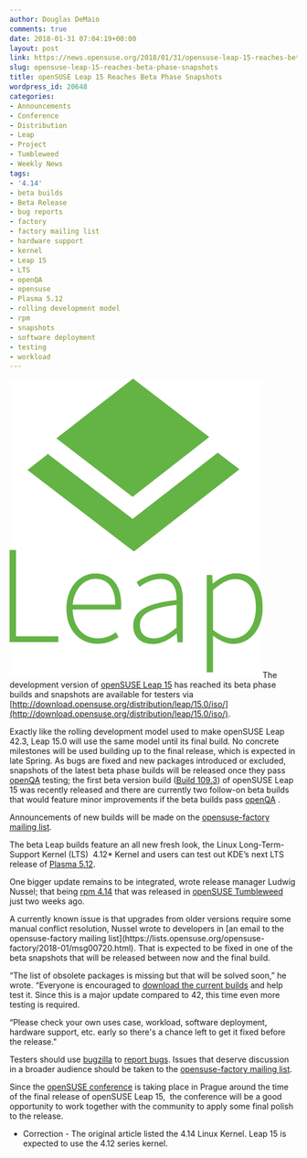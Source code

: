 ```yaml
---
author: Douglas DeMaio
comments: true
date: 2018-01-31 07:04:19+00:00
layout: post
link: https://news.opensuse.org/2018/01/31/opensuse-leap-15-reaches-beta-phase-snapshots/
slug: opensuse-leap-15-reaches-beta-phase-snapshots
title: openSUSE Leap 15 Reaches Beta Phase Snapshots
wordpress_id: 20648
categories:
- Announcements
- Conference
- Distribution
- Leap
- Project
- Tumbleweed
- Weekly News
tags:
- '4.14'
- beta builds
- Beta Release
- bug reports
- factory
- factory mailing list
- hardware support
- kernel
- Leap 15
- LTS
- openQA
- opensuse
- Plasma 5.12
- rolling development model
- rpm
- snapshots
- software deployment
- testing
- workload
---
```


![](/wp-content/uploads/2016/04/Leap-green.png)The development version of [openSUSE Leap 15](http://download.opensuse.org/distribution/leap/15.0/iso/) has reached its beta phase builds and snapshots are available for testers via [http://download.opensuse.org/distribution/leap/15.0/iso/](http://download.opensuse.org/distribution/leap/15.0/iso/).

Exactly like the rolling development model used to make openSUSE Leap 42.3, Leap 15.0 will use the same model until its final build. No concrete milestones will be used building up to the final release, which is expected in late Spring. As bugs are fixed and new packages introduced or excluded, snapshots of the latest beta phase builds will be released once they pass [openQA](https://openqa.opensuse.org/group_overview/50) testing; the first beta version build ([Build 109.3](https://openqa.opensuse.org/group_overview/50)) of openSUSE Leap 15 was recently released and there are currently two follow-on beta builds that would feature minor improvements if the beta builds pass [openQA](https://openqa.opensuse.org/group_overview/50) .

Announcements of new builds will be made on the [opensuse-factory mailing list](https://lists.opensuse.org/opensuse-factory/).

The beta Leap builds feature an all new fresh look, the Linux Long-Term-Support Kernel (LTS)  4.12* Kernel and users can test out KDE’s next LTS release of [Plasma 5.12](https://www.kde.org/announcements/plasma-5.11.95.php).

One bigger update remains to be integrated, wrote release manager Ludwig Nussel; that being [rpm 4.14](http://rpm.org/wiki/Releases/4.14.0) that was released in [openSUSE Tumbleweed](https://en.opensuse.org/Portal:Tumbleweed) just two weeks ago.

<!-- more -->A currently known issue is that upgrades from older versions require some manual conflict resolution, Nussel wrote to developers in [an email to the opensuse-factory mailing list](https://lists.opensuse.org/opensuse-factory/2018-01/msg00720.html). That is expected to be fixed in one of the beta snapshots that will be released between now and the final build.

“The list of obsolete packages is missing but that will be solved soon,” he wrote. “Everyone is encouraged to [download the current builds](http://download.opensuse.org/distribution/leap/15.0/iso/) and help test it. Since this is a major update compared to 42, this time even more testing is required.

“Please check your own uses case, workload, software deployment, hardware support, etc. early so there's a chance left to get it fixed before the release."

Testers should use [bugzilla](https://en.opensuse.org/openSUSE:Submitting_bug_reports) to [report bugs](https://en.opensuse.org/openSUSE:Submitting_bug_reports). Issues that deserve discussion in a broader audience should be taken to the [opensuse-factory mailing list](https://lists.opensuse.org/opensuse-factory/).

Since the [openSUSE conference](https://events.opensuse.org/) is taking place in Prague around the time of the final release of openSUSE Leap 15,  the conference will be a good opportunity to work together with the community to apply some final polish to the release.



* Correction - The original article listed the 4.14 Linux Kernel. Leap 15 is expected to use the 4.12 series kernel.
